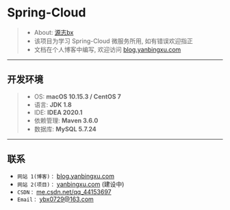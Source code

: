 # Spring-Cloud
> - About: [源志bx](http://blog.yanbingxu.com/)
> - 该项目为学习 Spring-Cloud 微服务所用, 如有错误欢迎指正
> - 文档在个人博客中编写, 欢迎访问 [blog.yanbingxu.com](http://blog.yanbingxu.com/)

---
## 开发环境
> - OS: **macOS 10.15.3 / CentOS 7**
> - 语言: **JDK 1.8**
> - IDE: **IDEA 2020.1**
> - 依赖管理: **Maven 3.6.0**
> - 数据库: **MySQL 5.7.24**

---
## 联系
- `网站 1(博客)：` [blog.yanbingxu.com](https://blog.yanbingxu.com/)
- `网站 2(项目)：` [yanbingxu.com](http://yanbingxu.com/) (建设中)
- `CSDN：` [me.csdn.net/qq_44153697](https://me.csdn.net/qq_44153697)
- `Email：` <ybx0729@163.com>